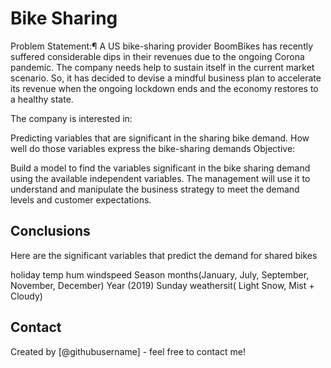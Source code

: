 # Bike Sharing 

Problem Statement:¶
A US bike-sharing provider BoomBikes has recently suffered considerable dips in their revenues due to the ongoing Corona pandemic. The company needs help to sustain itself in the current market scenario. So, it has decided to devise a mindful business plan to accelerate its revenue when the ongoing lockdown ends and the economy restores to a healthy state.

The company is interested in:

Predicting variables that are significant in the sharing bike demand.
How well do those variables express the bike-sharing demands
Objective:

Build a model to find the variables significant in the bike sharing demand using the available independent variables.
The management will use it to understand and manipulate the business strategy to meet the demand levels and customer expectations.




## Conclusions
Here are the significant variables that predict the demand for shared bikes

holiday
temp
hum
windspeed
Season
months(January, July, September, November, December)
Year (2019)
Sunday
weathersit( Light Snow, Mist + Cloudy)



## Contact
Created by [@githubusername] - feel free to contact me!


<!-- Optional -->
<!-- ## License -->
<!-- This project is open source and available under the [... License](). -->

<!-- You don't have to include all sections - just the one's relevant to your project -->
